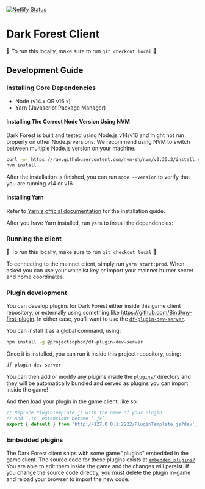 [![Netlify Status](https://api.netlify.com/api/v1/badges/b6a861d1-8c80-4785-a691-c3a5ea715e21/deploy-status)](https://app.netlify.com/sites/jolly-hermann-3947ca/deploys)

# Dark Forest Client

📣 To run this locally, make sure to run `git checkout local` 📣


## Development Guide

### Installing Core Dependencies

- Node (v14.x OR v16.x)
- Yarn (Javascript Package Manager)

#### Installing The Correct Node Version Using NVM

Dark Forest is built and tested using Node.js v14/v16 and might not run properly on other Node.js versions. We recommend using NVM to switch between multiple Node.js version on your machine.

```sh
curl -o- https://raw.githubusercontent.com/nvm-sh/nvm/v0.35.3/install.sh | bash
nvm install
```

After the installation is finished, you can run `node --version` to verify that you are running v14 or v16

#### Installing Yarn

Refer to [Yarn's official documentation](https://classic.yarnpkg.com/en/docs/install) for the installation guide.

After you have Yarn installed, run `yarn` to install the dependencies:

### Running the client

📣 To run this locally, make sure to run `git checkout local` 📣

To connecting to the mainnet client, simply run `yarn start:prod`. When asked you can use your whitelist key or import your mainnet burner secret and home coordinates.

### Plugin development

You can develop plugins for Dark Forest either inside this game client repository, or externally using something like https://github.com/Bind/my-first-plugin. In either case, you'll want to use the [`df-plugin-dev-server`](https://github.com/projectsophon/df-plugin-dev-server).

You can install it as a global command, using:

```sh
npm install -g @projectsophon/df-plugin-dev-server
```

Once it is installed, you can run it inside this project repository, using:

```sh
df-plugin-dev-server
```

You can then add or modify any plugins inside the [`plugins/`](./plugins) directory and they will be automatically bundled and served as plugins you can import inside the game!

And then load your plugin in the game client, like so:

```js
// Replace PluginTemplate.js with the name of your Plugin
// And `.ts` extensions become `.js`
export { default } from 'http://127.0.0.1:2222/PluginTemplate.js?dev';
```

### Embedded plugins

The Dark Forest client ships with some game "plugins" embedded in the game client. The source code for these plugins exists at [`embedded_plugins/`](./embedded_plugins). You are able to edit them inside the game and the changes will persist. If you change the source code directly, you must delete the plugin in-game and reload your browser to import the new code.
